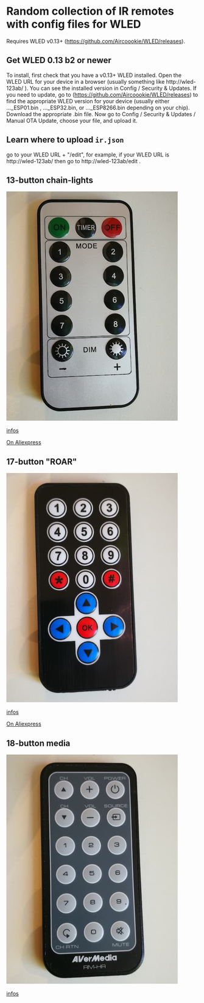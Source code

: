 # Random collection of IR remotes with config files for WLED

Requires WLED v0.13+ (https://github.com/Aircoookie/WLED/releases).

## Get WLED 0.13 b2 or newer

To install, first check that you have a v0.13+ WLED installed.
Open the WLED URL for your device in a browser (usually something like http://wled-123ab/ ).
You can see the installed version in Config / Security & Updates.
If you need to update, go to (https://github.com/Aircoookie/WLED/releases) to find the appropriate WLED version for your device (usually either ..._ESP01.bin , ..._ESP32.bin, or ..._ESP8266.bin depending on your chip). 
Download the appropriate .bin file.
Now go to Config / Security & Updates / Manual OTA Update, choose your file, and upload it.

## Learn where to upload `ir.json`

go to your WLED URL + "/edit", for example, if your WLED URL is http://wled-123ab/ then go to http://wled-123ab/edit .

## 13-button chain-lights

![](13b-1/preview.jpg)

[infos](13b-1/)

[On Aliexpress](https://s.click.aliexpress.com/e/_9gupoe)

## 17-button "ROAR" 

![](17b-1/preview.jpg)

[infos](17b-1/)

[On Aliexpress](https://s.click.aliexpress.com/e/_AUo2ua)

## 18-button media

![](18b-1/preview.jpg)

[infos](18b-1/)
